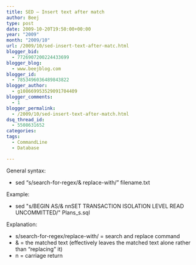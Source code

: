 ```yaml
---
title: SED – Insert text after match
author: Beej
type: post
date: 2009-10-20T19:50:00+00:00
year: "2009"
month: "2009/10"
url: /2009/10/sed-insert-text-after-matc.html
blogger_bid:
  - 7726907200224433699
blogger_blog:
  - www.beejblog.com
blogger_id:
  - 7853496036489843822
blogger_author:
  - g108669953529091704409
blogger_comments:
  - 1
blogger_permalink:
  - /2009/10/sed-insert-text-after-match.html
dsq_thread_id:
  - 5508631652
categories:
tags:
  - CommandLine
  - Database

---
```

General syntax:

  * sed “s/search-for-regex/& replace-with/” filename.txt

Example:

  * sed "s/BEGIN AS/& nnSET TRANSACTION ISOLATION LEVEL READ UNCOMMITTED/" Plans_s.sql

Explanation:

  * s/search-for-regex/replace-with/ = search and replace command
  * & = the matched text (effectively leaves the matched text alone rather than “replacing” it)
  * n = carriage return